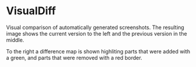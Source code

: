 VisualDiff
==========

Visual comparison of automatically generated screenshots. 
The resulting image shows the current version to the left and the previous version in the middle.

To the right a difference map is shown highliting parts that were added with a green, and parts that were removed with a red border.
